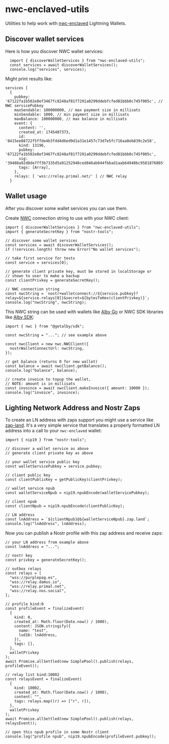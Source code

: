 # nwc-enclaved-utils

Utilities to help work with [nwc-enclaved](https://github.com/nostrband/nwc-enclaved/) Lightning Wallets.

## Discover wallet services

Here is how you discover NWC wallet services:

```
  import { discoverWalletServices } from "nwc-enclaved-utils";
  const services = await discoverWalletServices();
  console.log("services", services);
```

Might print results like:

```
services [
  {
    pubkey: '67122fa1b502e0ef3467fc8248af81f7291a0299ddebfcfed81bbb0c745f005c', // NWC servicePubkey
    maxSendable: 100000000, // max payment size in millisats
    minSendable: 1000, // min payment size in millisats
    maxBalance: 100000000, // max balance in millisats
    event: {
      content: '',
      created_at: 1745487373,
      id: '8415ee88722f5ffde4b3fdd4d6ed9d1a31e1457c73d7e5fc716aa0eb839c2e58',
      kind: 13196,
      pubkey: '67122fa1b502e0ef3467fc8248af81f7291a0299ddebfcfed81bbb0c745f005c',
      sig: '39488a92d8de7ff3b7335d5a91252948ced846ab044fbbad1aab64948bc9581876085f2fdaac68fe5cc52688bbaf5c75c4d77d6326774a4462648479717166be',
      tags: [Array],
    },
    relays: [ 'wss://relay.primal.net/' ] // NWC relay
  }
```

## Wallet usage

After you discover some wallet services you can use them.

Create [NWC](https://github.com/nostr-protocol/nips/blob/master/47.md) connection string to use with your NWC client:

```
import { discoverWalletServices } from "nwc-enclaved-utils";
import { generateSecretKey } from "nostr-tools";

// discover some wallet services
const services = await discoverWalletServices();
if (!services.length) throw new Error("No wallet services");

// take first service for tests
const service = services[0];

// generate client private key, must be stored in localStorage or
// shown to user to make a backup
const clientPrivkey = generateSecretKey();

// NWC connection string
const nwcString = `nostr+walletconnect://${service.pubkey}?relay=${service.relays[0]}&secret=${bytesToHex(clientPrivkey)}`; 
console.log("nwcString", nwcString);

```

This NWC string can be used with wallets like [Alby Go](https://albygo.com/) or NWC SDK libraries like [Alby SDK](https://github.com/getAlby/js-sdk/blob/master/docs/nwc.md):

```
import { nwc } from "@getalby/sdk";

const nwcString = "..."; // see example above 

const nwcClient = new nwc.NWCClient({
  nostrWalletConnectUrl: nwcString,
});

// get balance (returns 0 for new wallet)
const balance = await nwcClient.getBalance();
console.log("balance", balance);

// create invoice to topup the wallet,
// NOTE: amount is in millisats
const invoince = await nwcClient.makeInvoice({ amount: 10000 });
console.log("invoice", invoince);

```

## Lighting Network Address and Nostr Zaps

To create an LN address with zaps support you might use a service like [zap-land](https://github.com/nostrband/zap-land). It's 
a very simple service that translates a properly formatted LN address into a call to your `nwc-enclaved` wallet:

```
import { nip19 } from "nostr-tools";

// discover a wallet service as above
// generate client private key as above

// your wallet service public key
const walletServicePubkey = service.pubkey;

// client public key
const clientPublicKey = getPublicKey(clientPrivkey);

// wallet service npub
const walletServiceNpub = nip19.npubEncode(walletServicePubkey);

// client npub
const clientNpub = nip19.npubEncode(clientPublicKey);

// LN address
const lnAddress = `${clientNpub}@${walletServiceNpub}.zap.land`;
console.log("lnAddress", lnAddress);

```

Now you can publish a Nostr profile with this zap address and receive zaps:

```
// your LN address from example above
const lnAddress = "...";

// nostr key
const privkey = generateSecretKey();

// outbox relays
const relays = [
  "wss://purplepag.es",
  "wss://relay.damus.io",
  "wss://relay.primal.net",
  "wss://relay.nos.social",
];

// profile kind:0
const profileEvent = finalizeEvent(
  {
    kind: 0,
    created_at: Math.floor(Date.now() / 1000),
    content: JSON.stringify({
      name: "test",
      lud16: lnAddress,
    }),
    tags: [],
  },
  walletPrivkey
);
await Promise.allSettled(new SimplePool().publish(relays, profileEvent));

// relay list kind:10002
const relaysEvent = finalizeEvent(
  {
    kind: 10002,
    created_at: Math.floor(Date.now() / 1000),
    content: "",
    tags: relays.map((r) => ["r", r]),
  },
  walletPrivkey
);
await Promise.allSettled(new SimplePool().publish(relays, relaysEvent));

// open this npub profile in some Nostr client
console.log("profile npub", nip19.npubEncode(profileEvent.pubkey));

```